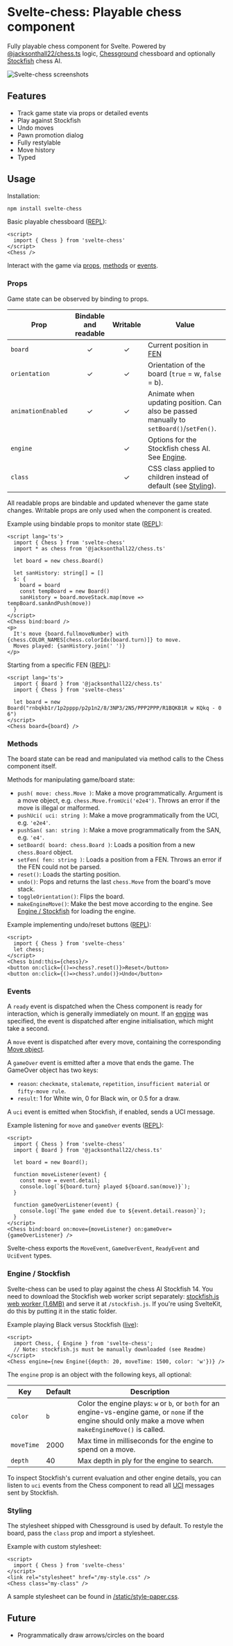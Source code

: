 # Svelte-chess: Playable chess component 

Fully playable chess component for Svelte.
Powered by
[@jacksonthall22/chess.ts](https://www.npmjs.com/package/@jacksonthall22/chess.ts) logic,
[Chessground](https://github.com/lichess-org/chessground) chessboard
and optionally [Stockfish](https://github.com/official-stockfish/Stockfish) chess AI.

![Svelte-chess screenshots](https://github.com/gtim/svelte-chess/blob/main/static/screenshot.png?raw=true)

## Features

* Track game state via props or detailed events
* Play against Stockfish
* Undo moves
* Pawn promotion dialog
* Fully restylable
* Move history
* Typed

## Usage 

Installation:

```sh
npm install svelte-chess
```

Basic playable chessboard ([REPL](https://svelte.dev/repl/b1a489538165489aa2720a65b476a58b?version=3.59.1)):

```svelte
<script>
  import { Chess } from 'svelte-chess'
</script>    
<Chess />
```

Interact with the game via [props](#props), [methods](#methods) or [events](#events).

### Props

Game state can be observed by binding to props. 

| Prop               | Bindable and readable | Writable | Value                                                                                    |
| ------------------ | :-------------------: | :------: | -----------------------------------------------------------------------------------------|
| `board`            |           ✓           |    ✓     | Current position in [FEN](https://www.chessprogramming.org/Forsyth-Edwards_Notation)    |
| `orientation`      |           ✓           |    ✓     | Orientation of the board (`true` = w, `false` = b).                                     |
| `animationEnabled` |           ✓           |    ✓     | Animate when updating position. Can also be passed manually to `setBoard()`/`setFen()`. |
| `engine`           |                       |    ✓     | Options for the Stockfish chess AI. See [Engine](#engine--stockfish).                   |
| `class`            |                       |    ✓     | CSS class applied to children instead of default (see [Styling](#styling)).             |

All readable props are bindable and updated whenever the game state changes.
Writable props are only used when the component is created.

Example using bindable props to monitor state ([REPL](https://svelte.dev/repl/d0ec69dde1f84390ac8b4d5746db9505?version=3.59.1)):

```svelte
<script lang='ts'>
  import { Chess } from 'svelte-chess'
  import * as chess from '@jacksonthall22/chess.ts'

  let board = new chess.Board()

  let sanHistory: string[] = []
  $: {
    board = board
    const tempBoard = new Board()
    sanHistory = board.moveStack.map(move => tempBoard.sanAndPush(move))
  }
</script>
<Chess bind:board />
<p>
  It's move {board.fullmoveNumber} with {chess.COLOR_NAMES[chess.colorIdx(board.turn)]} to move.
  Moves played: {sanHistory.join(' ')}
</p>
```

Starting from a specific FEN ([REPL](https://svelte.dev/repl/ebce18a71d774b2db987abc71f45648a?version=3.59.1)):

```svelte
<script lang='ts'>
  import { Board } from '@jacksonthall22/chess.ts'
  import { Chess } from 'svelte-chess'

  let board = new Board("rnbqkb1r/1p2pppp/p2p1n2/8/3NP3/2N5/PPP2PPP/R1BQKB1R w KQkq - 0 6")
</script>
<Chess board={board} />
```

### Methods

The board state can be read and manipulated via method calls to the Chess component itself. 


Methods for manipulating game/board state:

* `push( move: chess.Move )`: Make a move programmatically. Argument is a move object, e.g. `chess.Move.fromUci('e2e4')`. Throws an error if the move is illegal or malformed.
* `pushUci( uci: string )`: Make a move programmatically from the UCI, e.g. `'e2e4'`.
* `pushSan( san: string )`: Make a move programmatically from the SAN, e.g. `'e4'`.
* `setBoard( board: chess.Board )`: Loads a position from a new `chess.Board` object.
* `setFen( fen: string )`: Loads a position from a FEN. Throws an error if the FEN could not be parsed.
* `reset()`: Loads the starting position.
* `undo()`: Pops and returns the last `chess.Move` from the board's move stack.
* `toggleOrientation()`: Flips the board.
* `makeEngineMove()`: Make the best move according to the engine. See [Engine / Stockfish](#engine--stockfish) for loading the engine.

Example implementing undo/reset buttons ([REPL](https://svelte.dev/repl/7dd7b6454b12466e90ac78a842151311?version=3.59.1)):

```svelte
<script>
  import { Chess } from 'svelte-chess'
  let chess;
</script>    
<Chess bind:this={chess}/>
<button on:click={()=>chess?.reset()}>Reset</button>
<button on:click={()=>chess?.undo()}>Undo</button>
```

### Events

A `ready` event is dispatched when the Chess component is ready for interaction,
which is generally immediately on mount. If an [engine](#engine--stockfish) was
specified, the event is dispatched after engine initialisation, which might take
a second.

A `move` event is dispatched after every move, containing the corresponding [Move object](#move).

A `gameOver` event is emitted after a move that ends the game. The GameOver object has two keys:
* `reason`: `checkmate`, `stalemate`, `repetition`, `insufficient material` or `fifty-move rule`.
* `result`: 1 for White win, 0 for Black win, or 0.5 for a draw.

A `uci` event is emitted when Stockfish, if enabled, sends a UCI message.

Example listening for `move` and `gameOver` events ([REPL](https://svelte.dev/repl/6fc2874d1a594d76aede4834722e4f83?version=3.59.1)):

```svelte
<script>
  import { Chess } from 'svelte-chess'
  import { Board } from '@jacksonthall22/chess.ts'
  
  let board = new Board();

  function moveListener(event) {
    const move = event.detail;
    console.log(`${board.turn} played ${board.san(move)}`);
  }

  function gameOverListener(event) {
    console.log(`The game ended due to ${event.detail.reason}`);
  }
</script>
<Chess bind:board on:move={moveListener} on:gameOver={gameOverListener} />
```

Svelte-chess exports the `MoveEvent`, `GameOverEvent`, `ReadyEvent` and `UciEvent` types.

### Engine / Stockfish

Svelte-chess can be used to play against the chess AI Stockfish 14. You need to download the Stockfish web worker script separately: [stockfish.js web worker (1.6MB)](https://raw.githubusercontent.com/gtim/svelte-chess/stockfish/static/stockfish.js) and serve it at `/stockfish.js`. If you're using SvelteKit, do this by putting it in the static folder.

Example playing Black versus Stockfish ([live](https://gtim.github.io/svelte-chess/stockfish)):

```svelte
<script>
  import Chess, { Engine } from 'svelte-chess';
  // Note: stockfish.js must be manually downloaded (see Readme)
</script>
<Chess engine={new Engine({depth: 20, moveTime: 1500, color: 'w'})} />
```

The `engine` prop is an object with the following keys, all optional:

| Key         | Default | Description                                                                 |
| ----------- | ------- | --------------------------------------------------------------------------- |
| `color`     | `b`     | Color the engine plays: `w` or `b`, or `both` for an engine-vs-engine game, or `none` if the engine should only make a move when `makeEngineMove()` is called. | 
| `moveTime`  | 2000    | Max time in milliseconds for the engine to spend on a move.                 |
| `depth`     | 40      | Max depth in ply for the engine to search.                                  |

To inspect Stockfish's current evaluation and other engine details, you can listen to `uci` events from the Chess component to read all [UCI](https://www.chessprogramming.org/UCI) messages sent by Stockfish.

### Styling

The stylesheet shipped with Chessground is used by default. To restyle the 
board, pass the `class` prop and import a stylesheet.

Example with custom stylesheet:

```svelte
<script>
  import { Chess } from 'svelte-chess'
</script>
<link rel="stylesheet" href="/my-style.css" />
<Chess class="my-class" />
```

A sample stylesheet can be found in [/static/style-paper.css](https://github.com/gtim/svelte-chess/blob/main/static/style-paper.css).

## Future

* Programmatically draw arrows/circles on the board
